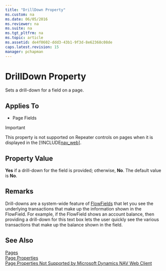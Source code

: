```yaml
---
title: "DrillDown Property"
ms.custom: na
ms.date: 06/05/2016
ms.reviewer: na
ms.suite: na
ms.tgt_pltfrm: na
ms.topic: article
ms.assetid: de4f0602-ddd3-43b1-9f3d-8e62368c08de
caps.latest.revision: 15
manager: pchapman
---
```

# DrillDown Property
Sets a drill\-down for a field on a page.  
  
## Applies To  
  
-   Page Fields  
  
> [!IMPORTANT]  
>  This property is not supported on Repeater controls on pages when it is displayed in the [!INCLUDE[nav_web](includes/nav_web_md.md)].  
  
## Property Value  
 **Yes** if a drill\-down for the field is provided; otherwise, **No**. The default value is **No**.  
  
## Remarks  
 Drill\-downs are a system\-wide feature of [FlowFields](FlowFields.md) that let you see the underlying transactions that make up the information shown in the FlowField. For example, if the FlowField shows an account balance, then providing a drill\-down for this text box lets the user quickly see the various transactions that make up the balance shown in the field.  
  
## See Also  
 [Pages](Pages.md)   
 [Page Properties](Page-Properties.md)   
 [Page Properties Not Supported by Microsoft Dynamics NAV Web Client](Page-Properties-Not-Supported-by-Microsoft-Dynamics-NAV-Web-Client.md)